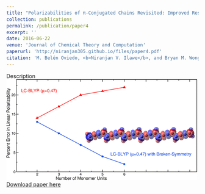 ```yaml
---
title: "Polarizabilities of π-Conjugated Chains Revisited: Improved Results from Broken-Symmetry Range-Separated DFT and New CCSD(T) Benchmarks"
collection: publications
permalink: /publication/paper4
excerpt: ''
date: 2016-06-22
venue: 'Journal of Chemical Theory and Computation'
paperurl: 'http://niranjan305.github.io/files/paper4.pdf'
citation: 'M. Belén Oviedo, <b>Niranjan V. Ilawe</b>, and Bryan M. Wong (2016). &quot;Polarizabilities of π-Conjugated Chains Revisited: Improved Results from Broken-Symmetry Range-Separated DFT and New CCSD(T) Benchmarks.&quot; <i>Journal of Chemical Theory and Computation</i>. 12, 3593.'
---
```

Description
<br/><img src='/images/paper4.gif'><br/>
[Download paper here](http://niranjan305.github.io/files/paper4.pdf)
